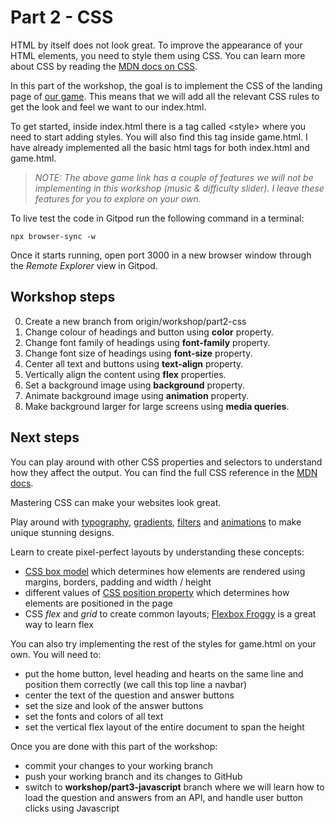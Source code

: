 # Part 2 - CSS

HTML by itself does not look great. To improve the appearance of your HTML elements, you need to style them using CSS. You can learn more about CSS by reading the [MDN docs on CSS](https://developer.mozilla.org/en-US/docs/Learn/CSS/First_steps).

In this part of the workshop, the goal is to implement the CSS of the landing page of [our game](https://hollywood-quiz.renzil.com). This means that we will add all the relevant CSS rules to get the look and feel we want to our index.html.

To get started, inside index.html there is a tag called \<style> where you need to start adding styles. You will also find this tag inside game.html. I have already implemented all the basic html tags for both index.html and game.html.

> *NOTE: The above game link has a couple of features we will not be implementing in this workshop (music & difficulty slider). I leave these features for you to explore on your own.*
  
To live test the code in Gitpod run the following command in a terminal:

```npx browser-sync -w```

Once it starts running, open port 3000 in a new browser window through the *Remote Explorer* view in Gitpod.

## Workshop steps

0. Create a new branch from origin/workshop/part2-css
1. Change colour of headings and button using **color** property.
2. Change font family of headings using **font-family** property.
3. Change font size of headings using **font-size** property.
4. Center all text and buttons using **text-align** property.
5. Vertically align the content using **flex** properties.
6. Set a background image using **background** property.
7. Animate background image using **animation** property.
8. Make background larger for large screens using **media queries**.

## Next steps

You can play around with other CSS properties and selectors to understand how they affect the output. You can find the full CSS reference in the [MDN docs](https://developer.mozilla.org/en-US/docs/Web/CSS/Reference).

Mastering CSS can make your websites look great.

Play around with [typography](https://css-tricks.com/typography-for-developers/), [gradients](https://cssgradient.io/), [filters](https://alligator.io/css/css-filter-examples/) and [animations](https://css-tricks.com/almanac/properties/a/animation/) to make unique stunning designs.

Learn to create pixel-perfect layouts by understanding these concepts:
- [CSS box model](https://developer.mozilla.org/en-US/docs/Web/CSS/CSS_Box_Model/Introduction_to_the_CSS_box_model) which determines how elements are rendered using margins, borders, padding and width / height
- different values of [CSS position property](https://developer.mozilla.org/en-US/docs/Web/CSS/position) which determines how elements are positioned in the page
- CSS *flex* and *grid* to create common layouts; [Flexbox Froggy](https://flexboxfroggy.com/) is a great way to learn flex

  
You can also try implementing the rest of the styles for game.html on your own. You will need to:
- put the home button, level heading and hearts on the same line and position them correctly (we call this top line a navbar)
- center the text of the question and answer buttons
- set the size and look of the answer buttons
- set the fonts and colors of all text
- set the vertical flex layout of the entire document to span the height
  
Once you are done with this part of the workshop:
- commit your changes to your working branch
- push your working branch and its changes to GitHub
- switch to **workshop/part3-javascript** branch where we will learn how to load the question and answers from an API, and handle user button clicks using Javascript
